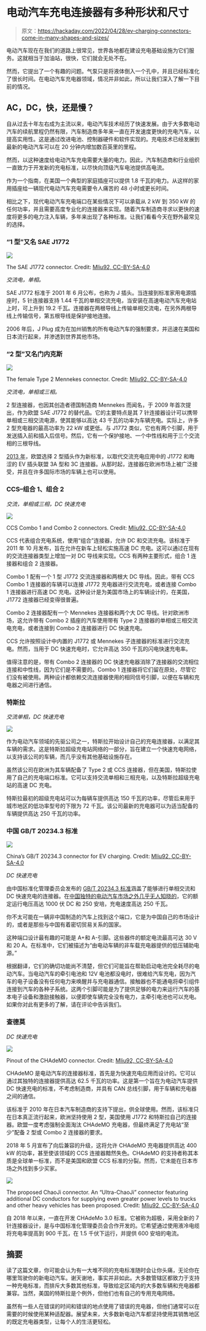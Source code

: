 # 电动汽车充电连接器有多种形状和尺寸

> 原文：<https://hackaday.com/2022/04/28/ev-charging-connectors-come-in-many-shapes-and-sizes/>

电动汽车现在在我们的道路上很常见，世界各地都在建设充电基础设施为它们服务。这就相当于加油站，很快，它们就会无处不在。

然而，它提出了一个有趣的问题。气泵只是将液体倒入一个孔中，并且已经标准化了很长时间。在电动汽车充电器领域，情况并非如此，所以让我们深入了解一下目前的情况。

## AC，DC，快，还是慢？

自从过去十年左右成为主流以来，电动汽车技术经历了快速发展。由于大多数电动汽车的续航里程仍然有限，汽车制造商多年来一直在开发速度更快的充电汽车，以提高实用性。这是通过改进电池、控制器硬件和软件实现的。充电技术已经发展到最新的电动汽车可以在 20 分钟内增加数百英里的里程。

然而，以这种速度给电动汽车充电需要大量的电力。因此，汽车制造商和行业组织一直致力于开发新的充电标准，以尽快向顶级汽车电池提供高电流。

作为一个指南，在美国一个典型的家庭插座可以提供 1.8 千瓦的电力。从这样的家用插座给一辆现代电动汽车充电需要令人痛苦的 48 小时或更长时间。

相比之下，现代电动汽车充电端口在某些情况下可以承载从 2 kW 到 350 kW 的任何功率，并且需要高度专业化的连接器来实现。随着汽车制造商寻求以更快的速度将更多的电力注入车辆，多年来出现了各种标准。让我们看看今天在野外最常见的选择。

### “1 型”又名 SAE J1772

![](img/965c811e3031831101edc4d2fb0b7e44.png)

The SAE J1772 connector. Credit: [Mliu92, CC-BY-SA-4.0](https://en.wikipedia.org/wiki/IEC_62196#/media/File:J1772_connector.svg)

*交流电，单相。*

SAE J1772 标准于 2001 年 6 月公布，也称为 J 插头。当连接到标准家用电源插座时，5 针连接器支持 1.44 千瓦的单相交流充电，当安装在高速电动汽车充电站上时，可上升到 19.2 千瓦。连接器在两根导线上传输单相交流电，在另外两根导线上传输信号，第五根导线是保护接地连接。

2006 年后，J Plug 成为在加州销售的所有电动汽车的强制要求，并迅速在美国和日本流行起来，并渗透到世界其他市场。

### “2 型”又名门内克斯

![](img/561395bdfaeeaf77fcc27f985b038365.png)

The female Type 2 Mennekes connector. Credit: [Mliu92, CC-BY-SA-4.0](https://en.wikipedia.org/wiki/File:IEC_62196-2_Type_2_(plug).svg)

*交流电，单相或三相。*

2 型连接器，也因其创造者德国制造商 Mennekes 而闻名，于 2009 年首次提出，作为欧盟 SAE J1772 的替代品。它的主要特点是其 7 针连接器设计可以携带单相或三相交流电源，使其能够以高达 43 千瓦的功率为车辆充电。实际上，许多 2 型充电器的最高功率为 22 kW 或更低。与 J1772 类似，它也有两个引脚，用于发送插入前和插入后信号。然后，它有一个保护接地、一个中性线和用于三个交流相的三根导线。

[2013 年](https://www.renaultgroup.com/en/news-on-air/news/the-type-2-connector-the-european-standard-for-electric-cars/#:~:text=To%20promote%20electric%20mobility%2C%20they,stations%20by%20the%20year%202025.)，欧盟选择 2 型插头作为新标准，以取代交流充电应用中的 J1772 和晦涩的 EV 插头联盟 3A 型和 3C 连接器。从那时起，连接器在欧洲市场上被广泛接受，并且在许多国际市场的车辆上也可以使用。

### CCS–组合 1、组合 2

*交流，单相或三相，DC 快速充电*

![](img/7758acc2a54b2dcf7a0395d849d086f8.png)

CCS Combo 1 and Combo 2 connectors. Credit: [Mliu92, CC-BY-SA-4.0](https://en.wikipedia.org/wiki/File:IEC_62196_Type_2_(M,_DC,_CCS_Combo_2).svg)

CCS 代表组合充电系统，使用“组合”连接器，允许 DC 和交流充电。该标准于 2011 年 10 月发布，旨在允许在新车上轻松实施高速 DC 充电。这可以通过在现有的交流连接器类型上增加一对 DC 导线来实现。CCS 有两种主要形式，组合 1 连接器和组合 2 连接器。

Combo 1 配有一个 1 型 J1772 交流连接器和两根大 DC 导线。因此，带有 CCS Combo 1 连接器的车辆可以连接 J1772 充电器进行交流充电，或者连接 Combo 1 连接器进行高速 DC 充电。这种设计是为美国市场上的车辆设计的，在美国，J1772 连接器已经变得很普遍。

Combo 2 连接器配有一个 Mennekes 连接器和两个大 DC 导线。针对欧洲市场，这允许带有 Combo 2 插座的汽车使用带有 Type 2 连接器的单相或三相交流电充电，或者连接到 Combo 2 连接器进行 DC 快速充电。

CCS 允许按照设计中内置的 J1772 或 Mennekes 子连接器的标准进行交流充电。然而，当用于 DC 快速充电时，它允许高达 350 千瓦的闪电快速充电率。

值得注意的是，带有 Combo 2 连接器的 DC 快速充电器消除了连接器的交流相位连接和中性线，因为它们是不需要的。Combo 1 连接器将它们留在原处，尽管它们没有被使用。两种设计都依赖交流连接器使用的相同信号引脚，以便在车辆和充电器之间进行通信。

### 特斯拉

*交流单相，DC 快速充电*

[![](img/fa164b27e9d0f883551c080c20286803.png)](https://hackaday.com/wp-content/uploads/2022/04/AdobeStock_218376968.jpeg)

作为电动汽车领域的先驱公司之一，特斯拉开始设计自己的充电连接器，以满足其车辆的需求。这是特斯拉超级充电站网络的一部分，旨在建立一个快速充电网络，以支持该公司的车辆，而几乎没有其他基础设施存在。

虽然该公司在欧洲为其车辆配备了 Type 2 或 CCS 连接器，但在美国，特斯拉使用了自己的充电端口标准。它可以支持交流单相和三相充电，以及特斯拉超级充电站的高速 DC 充电。

特斯拉最初的超级充电站可以为每辆车提供高达 150 千瓦的功率，尽管后来用于城市地区的低功率型号的下限为 72 千瓦。该公司最新的充电器可以为适当配备的车辆提供高达 250 千瓦的功率。

### 中国 GB/T 20234.3 标准

![](img/aecaf82d884be7d9301382002d0f81ee.png)

China’s GB/T 20234.3 connector for EV charging. Credit: [Mliu92, CC-BY-SA-4.0](https://en.wikipedia.org/wiki/IEC_62196#/media/File:GBT_20234_(DC).svg)

*DC 快速充电*

由中国标准化管理委员会发布的 [GB/T 20234.3 标准](https://www.chinesestandard.net/PDF.aspx/GBT20234.3-2015)涵盖了能够进行单相交流和 DC 快速充电的连接器。在[中国独特的电动汽车市场之外几乎无人知晓的](https://hackaday.com/2022/02/09/china-loves-battery-swapping-evs-but-will-they-ever-make-it-here/)，它的额定运行电压高达 1000 伏 DC 和 250 安培，充电速度高达 250 千瓦。

你不太可能在一辆非中国制造的汽车上找到这个端口，它是为中国自己的市场设计的，或者是那些与中国有着密切贸易关系的国家。

这种端口设计最有趣的可能是 A+和 A-引脚。这些器件的额定电流最高可达 30 V 和 20 A。在标准中，它们被描述为“由电动车辆的非车载充电器提供的低压辅助电源。”

根据翻译，它们的确切功能尚不清楚，但它们可能旨在帮助启动电池完全耗尽的电动汽车。当电动汽车的牵引电池和 12V 电池都没电时，很难给汽车充电，因为汽车的电子设备没有任何电力来唤醒并与充电器通信。接触器也不能通电将牵引组件连接到汽车的各种子系统。这两个引脚可能是为了提供足够的电力来运行汽车的基本电子设备和激励接触器，以便即使车辆完全没有电力，主牵引电池也可以充电。如果你对此有更多的了解，请在评论中告诉我们。

### 查德莫

*DC 快速充电*

![](img/12f1b16fb57e7b6008bfa04b1c5c172b.png)

Pinout of the CHAdeMO connector. Credit: [Mliu92, CC-BY-SA-4.0](https://en.wikipedia.org/wiki/File:CHAdeMO_connector.svg)

CHAdeMO 是电动汽车的连接器标准，首先是为快速充电应用而设计的。它可以通过其独特的连接器提供高达 62.5 千瓦的功率。这是第一个旨在为电动汽车提供 DC 快速充电的标准，不考虑制造商，并具有 CAN 总线引脚，用于车辆和充电器之间的通信。

该标准于 2010 年在日本汽车制造商的支持下提出，供全球使用。然而，该标准只在日本真正流行起来，欧洲坚持使用 2 型，美国使用 J1772 和特斯拉自己的连接器。欧盟一度考虑强制全面淘汰 CHAdeMO 充电器，但最终满足了充电站“至少”配备 2 型或 Combo 2 连接器的要求。

2018 年 5 月宣布了向后兼容的升级，这将允许 CHAdeMO 充电器提供高达 400 kW 的功率，甚至使该领域的 CCS 连接器黯然失色。CHAdeMO 的支持者称其本质是全球单一标准，而不是美国和欧盟 CCS 标准的分裂。然而，它未能在日本市场之外找到多少买家。

![](img/f39e5fc4e70ef9e6367fe78b3fdef5ef.png)

The proposed ChaoJi connector. An “Ultra-ChaoJi” connector featuring additional DC conductors for supplying even greater power levels to trucks and other heavy vehicles has been proposed. Credit: [Mliu92, CC-BY-SA-4.0](https://en.wikipedia.org/wiki/ChaoJi#/media/File:ChaoJi_connector.svg)

自 2018 年以来，一直在开发 CHAdeMo 3.0 标准。它被称为超极，采用全新的 7 针连接器设计，是与中国标准化管理委员会合作开发的。它希望通过使用液冷电缆将充电率提高到 900 千瓦，在 1.5 千伏下运行，并提供 600 安培的电流。

## 摘要

读了这篇文章，你可能会认为有一大堆不同的充电标准随时会让你头痛，无论你在哪里驾驶你的新电动汽车。谢天谢地，事实并非如此。大多数管辖区都致力于支持一种充电标准，而排斥大多数其他标准，导致给定区域内的大多数车辆和充电器都兼容。当然，美国的特斯拉是个例外，但他们也有自己的专用充电网络。

虽然有一些人在错误的时间和错误的地点使用了错误的充电器，但他们通常可以在需要的时候使用某种适配器。展望未来，大多数新电动汽车都坚持使用其销售地区的既定充电器类型，让每个人的生活更轻松。